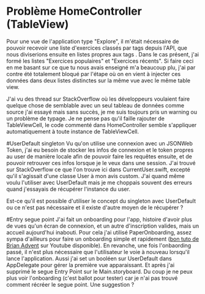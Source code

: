 # Problème HomeController (TableView)
Pour une vue de l'application type "Explore", il m'était nécessaire de pouvoir recevoir une liste d'exercices classés par tags depuis l'API,
que nous diviserions ensuite en listes propres aux tags . Dans le cas présent, j'ai formé les listes "Exercices populaires" et "Exercices récents".
Si faire ceci en me basant sur ce que tu nous avais enseigné m'a beaucoup plu, j'ai par contre été totalement bloqué par l'étape où
on en vient à injecter ces données dans deux listes distinctes sur la même vue avec le même table view.

J'ai vu des thread sur StackOverflow où les développeurs voulaient faire quelque chose de semblable avec un seul tableau de données comme source
j'ai essayé mais sans succès, je me suis toujours pris un warning ou un problème de typage.
Je ne pense pas qu'il faille rajouter de TableViewCell, le code commenté dans HomeController semble s'appliquer automatiquement à toute instance de TableViewCell.


#UserDefault singleton
Vu qu'on utilise une connexion avec un JSONWeb Token, j'ai eu besoin de stocker les infos de connexion et le token propres au user
de manière locale afin de pouvoir faire les requêtes ensuite, et de pouvoir retrouver ces infos lorsque je le veux dans une session.
J'ai trouvé sur StackOverflow ce que l'on trouve ici dans CurrentUser.swift, excepté qu'il s'agissait d'une classe User à mon avis custom.
J'ai quand même voulu l'utiliser avec UserDefault mais je me choppais souvent des erreurs quand j'essayais de récupérer l'instance du user.

Est-ce qu'il est possible d'utiliser le concept du singleton avec UserDefault ou ce n'est pas nécessaire et il existe d'autre moyen de
le récupérer ?


#Entry segue point
J'ai fait un onboarding pour l'app, histoire d'avoir plus de vues qu'un écran de connexion, et un autre d'inscription valides, mais
un accueil aujourd'hui inabouti. Pour cela j'ai utilisé PaperOnboarding, assez sympa d'ailleurs pour faire un onboarding simple et rapidement ([bon tuto de Brian Advent](https://www.youtube.com/watch?v=G5UkS4Mrepo) sur Youtube disponible).
En revanche, une fois l'onbaording passé, il n'est plus nécessaire que l'utilisateur le voie à nouveau lorsqu'il lance l'application. Aussi j'ai set un booléen sur UserDefault dans AppDelegate pour gérer la première vue apparaissant. Et après j'ai supprimé le segue Entry Point sur le Main.storyboard. Du coup je ne peux plus voir l'onboarding (c'est ballot pour tester) car je n'ai pas trouvé comment récréer le segue point. 
Une suggestion ? 
